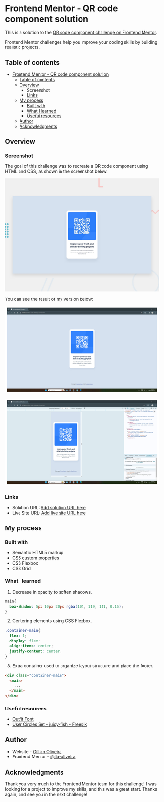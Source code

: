 # Frontend Mentor - QR code component solution

This is a solution to the [QR code component challenge on Frontend Mentor](https://www.frontendmentor.io/challenges/qr-code-component-iux_sIO_H).

Frontend Mentor challenges help you improve your coding skills by building realistic projects.

## Table of contents

- [Frontend Mentor - QR code component solution](#frontend-mentor---qr-code-component-solution)
  - [Table of contents](#table-of-contents)
  - [Overview](#overview)
    - [Screenshot](#screenshot)
    - [Links](#links)
  - [My process](#my-process)
    - [Built with](#built-with)
    - [What I learned](#what-i-learned)
    - [Useful resources](#useful-resources)
  - [Author](#author)
  - [Acknowledgments](#acknowledgments)


## Overview

### Screenshot
The goal of this challenge was to recreate a QR code component using HTML and CSS, as shown in the screenshot below.

![](./images/preview.jpg)

You can see the result of my version below:

![](./images/screenshot-qrcode-component-desktop.jpg)

![](./images/screenshot-qrcode-component-mobile.jpg)


### Links

- Solution URL: [Add solution URL here](https://your-solution-url.com)
- Live Site URL: [Add live site URL here](https://your-live-site-url.com)

## My process

### Built with

- Semantic HTML5 markup
- CSS custom properties
- CSS Flexbox
- CSS Grid

### What I learned

1. Decrease in opacity to soften shadows.

  ```css
  main{
    box-shadow: 5px 10px 20px rgba(104, 119, 141, 0.15);
  }
  ```
2. Centering elements using CSS Flexbox.

  ```css
  .container-main{
    flex: 1;
    display: flex;
    align-items: center;
    justify-content: center;
  }
  ```
3. Extra container used to organize layout structure and place the footer.
  ```HTML
  <div class="container-main">
    <main>
      ...
    </main>
  </div>
  ```


### Useful resources

- [Outfit Font](https://fonts.google.com/specimen/Outfit)
- [User Circles Set - juicy-fish - Freepik](https://br.freepik.com/vetores-gratis/circulos-de-utilizadores-definidos_145856967)

## Author

- Website - [Gillian Oliveira](https://github.com/lia-oliveira)
- Frontend Mentor - [@lia-oliveira](https://www.frontendmentor.io/profile/lia-oliveira)

## Acknowledgments

Thank you very much to the Frontend Mentor team for this challenge! I was looking for a project to improve my skills, and this was a great start. Thanks again, and see you in the next challenge!
